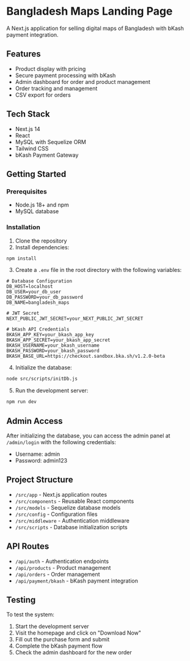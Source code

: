 # Bangladesh Maps Landing Page

A Next.js application for selling digital maps of Bangladesh with bKash payment integration.

## Features

- Product display with pricing
- Secure payment processing with bKash
- Admin dashboard for order and product management
- Order tracking and management
- CSV export for orders

## Tech Stack

- Next.js 14
- React
- MySQL with Sequelize ORM
- Tailwind CSS
- bKash Payment Gateway

## Getting Started

### Prerequisites

- Node.js 18+ and npm
- MySQL database

### Installation

1. Clone the repository
2. Install dependencies:

```bash
npm install
```

3. Create a `.env` file in the root directory with the following variables:

```
# Database Configuration
DB_HOST=localhost
DB_USER=your_db_user
DB_PASSWORD=your_db_password
DB_NAME=bangladesh_maps

# JWT Secret
NEXT_PUBLIC_JWT_SECRET=your_NEXT_PUBLIC_JWT_SECRET

# bKash API Credentials
BKASH_APP_KEY=your_bkash_app_key
BKASH_APP_SECRET=your_bkash_app_secret
BKASH_USERNAME=your_bkash_username
BKASH_PASSWORD=your_bkash_password
BKASH_BASE_URL=https://checkout.sandbox.bka.sh/v1.2.0-beta
```

4. Initialize the database:

```bash
node src/scripts/initDb.js
```

5. Run the development server:

```bash
npm run dev
```

## Admin Access

After initializing the database, you can access the admin panel at `/admin/login` with the following credentials:

- Username: admin
- Password: admin123

## Project Structure

- `/src/app` - Next.js application routes
- `/src/components` - Reusable React components
- `/src/models` - Sequelize database models
- `/src/config` - Configuration files
- `/src/middleware` - Authentication middleware
- `/src/scripts` - Database initialization scripts

## API Routes

- `/api/auth` - Authentication endpoints
- `/api/products` - Product management
- `/api/orders` - Order management
- `/api/payment/bkash` - bKash payment integration

## Testing

To test the system:

1. Start the development server
2. Visit the homepage and click on "Download Now"
3. Fill out the purchase form and submit
4. Complete the bKash payment flow
5. Check the admin dashboard for the new order
